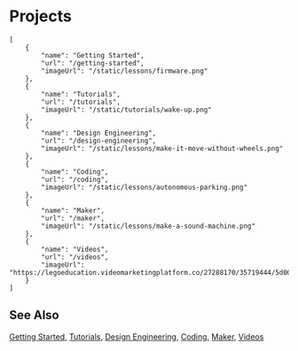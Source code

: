 # Projects

```codecard
[
    {
        "name": "Getting Started",
        "url": "/getting-started",
        "imageUrl": "/static/lessons/firmware.png"
    },
    {
        "name": "Tutorials",
        "url": "/tutorials",
        "imageUrl": "/static/tutorials/wake-up.png"
    },
    {
        "name": "Design Engineering",
        "url": "/design-engineering",
        "imageUrl": "/static/lessons/make-it-move-without-wheels.png"
    },
    {
        "name": "Coding",
        "url": "/coding",
        "imageUrl": "/static/lessons/autonomous-parking.png"
    },
    {
        "name": "Maker",
        "url": "/maker",
        "imageUrl": "/static/lessons/make-a-sound-machine.png"
    },
    {
        "name": "Videos",
        "url": "/videos",
        "imageUrl": "https://legoeducation.videomarketingplatform.co/27288170/35719444/5d009e5f93fbf479c2e5ed2bf87a7990/thumbnail.png"
    }
]
```

## See Also

[Getting Started](/getting-started),
[Tutorials](/tutorials),
[Design Engineering](/design-engineering),
[Coding](/coding),
[Maker](/maker),
[Videos](/videos)

